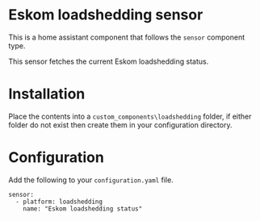 # Eskom loadshedding sensor
This is a home assistant component that follows the `sensor` component type.

This sensor fetches the current Eskom loadshedding status.

# Installation

Place the contents into a `custom_components\loadshedding` folder, if either folder do not exist then create them in your configuration directory.

# Configuration
Add the following to your `configuration.yaml` file.

```
sensor:
  - platform: loadshedding
    name: "Eskom loadshedding status"
```
